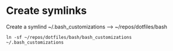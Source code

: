 # Create symlinks
Create a symlind ~/.bash_customizations --> ~/repos/dotfiles/bash

```/bin/bash
ln -sf ~/repos/dotfiles/bash/bash_customizations ~/.bash_customizations
```
